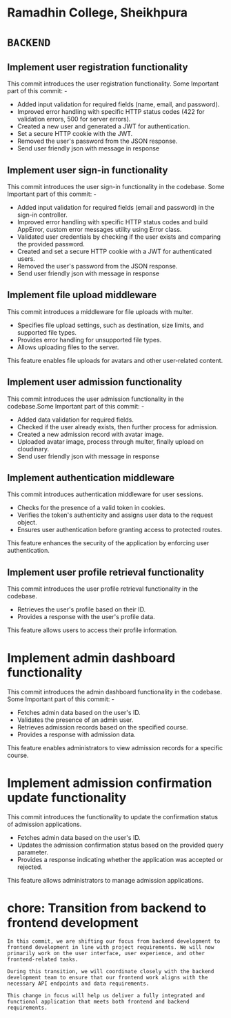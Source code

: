 # Ramadhin College, Sheikhpura

# `BACKEND`

## Implement user registration functionality

This commit introduces the user registration functionality.
Some Important part of this commit: -

- Added input validation for required fields (name, email, and password).
- Improved error handling with specific HTTP status codes (422 for validation errors, 500 for server errors).
- Created a new user and generated a JWT for authentication.
- Set a secure HTTP cookie with the JWT.
- Removed the user's password from the JSON response.
- Send user friendly json with message in response

## Implement user sign-in functionality

This commit introduces the user sign-in functionality in the codebase. Some Important part of this commit: -

- Added input validation for required fields (email and password) in the sign-in controller.
- Improved error handling with specific HTTP status codes and build AppError, custom error messages utility using Error class.
- Validated user credentials by checking if the user exists and comparing the provided password.
- Created and set a secure HTTP cookie with a JWT for authenticated users.
- Removed the user's password from the JSON response.
- Send user friendly json with message in response

## Implement file upload middleware

This commit introduces a middleware for file uploads with multer.

- Specifies file upload settings, such as destination, size limits, and supported file types.
- Provides error handling for unsupported file types.
- Allows uploading files to the server.

This feature enables file uploads for avatars and other user-related content.

## Implement user admission functionality

This commit introduces the user admission functionality in the codebase.Some Important part of this commit: -

- Added data validation for required fields.
- Checked if the user already exists, then further process for admission.
- Created a new admission record with avatar image.
- Uploaded avatar image, process through multer, finally upload on cloudinary.
- Send user friendly json with message in response

## Implement authentication middleware

This commit introduces authentication middleware for user sessions.

- Checks for the presence of a valid token in cookies.
- Verifies the token's authenticity and assigns user data to the request object.
- Ensures user authentication before granting access to protected routes.

This feature enhances the security of the application by enforcing user authentication.

## Implement user profile retrieval functionality

This commit introduces the user profile retrieval functionality in the codebase.

- Retrieves the user's profile based on their ID.
- Provides a response with the user's profile data.

This feature allows users to access their profile information.

# Implement admin dashboard functionality

This commit introduces the admin dashboard functionality in the codebase. Some Important part of this commit: -

- Fetches admin data based on the user's ID.
- Validates the presence of an admin user.
- Retrieves admission records based on the specified course.
- Provides a response with admission data.

This feature enables administrators to view admission records for a specific course.

# Implement admission confirmation update functionality

This commit introduces the functionality to update the confirmation status of admission applications.

- Fetches admin data based on the user's ID.
- Updates the admission confirmation status based on the provided query parameter.
- Provides a response indicating whether the application was accepted or rejected.

This feature allows administrators to manage admission applications.

# chore: Transition from backend to frontend development

```
In this commit, we are shifting our focus from backend development to frontend development in line with project requirements. We will now primarily work on the user interface, user experience, and other frontend-related tasks.

During this transition, we will coordinate closely with the backend development team to ensure that our frontend work aligns with the necessary API endpoints and data requirements.

This change in focus will help us deliver a fully integrated and functional application that meets both frontend and backend requirements.
```
